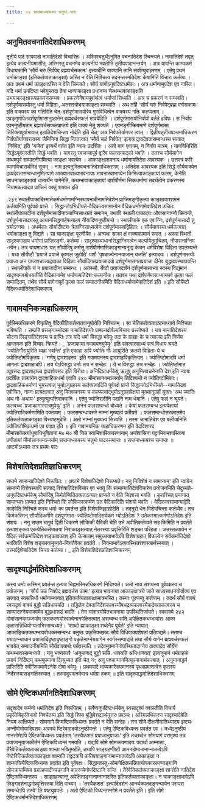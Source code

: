 ```yaml
---
title: ०४ सप्तमाध्यायस्य चतुर्थः पादः

---
```

## अनुमितवचनातिदेशाधिकरणम्
 तृतीये पादे सापवादो नामातिदेशो विचारितः । अश्मिश्चतुर्थेऽनुमित वचनातिदेश श्चिन्त्यते। नामातिदेशे तद्वत् इत्येव कल्पनीयमासीत्, अस्मिस्तु वचनमेव कल्पनीयं भवतीति तृतीयपादानन्तर्यम् । अत्र यावन्ति काम्यकर्म विधायकानि 'सौर्यं चरुं निर्वपेद् ब्रह्मवर्चसकामः' इत्यादीनि वाक्यानि तानि सर्वाण्युदाहरणम् । एतेषु प्रथमं धर्माकाङ्क्षा (इतिकर्तव्यताकाङ्क्षा) अस्ति न वेति निश्चित्य तदनन्तरमतिदेशः केषामिति विचारः कर्तव्यः । अतः प्रथमं धर्मा काङ्क्षाऽस्ति न वेति चिन्त्यते। सौर्य यागोऽनुपदिष्टधर्मकः । अत्र धर्माणामुपदेश एव नास्ति। यदि धर्मा उपदिष्टा भवेयुस्तदा तेषां भाव्याकाङ्क्षा प्रधानन्य चेत्थम्भावाकाङ्क्षति उभयाकाङ्क्षारूपप्रकरणसम्भवः । प्रकरणेनैषामपूर्वार्थत्वं धर्माणां सिध्यति । अत्र च प्रकरणं न सम्भवति। दर्शपूर्णमासयोस्तु धर्मा विहिताः, अतस्तत्रोभयाकाङ्क्षा सम्भवति । अथ तहिं 'सौर्यं चरुं निर्वपेद्ब्रह्म वर्चसकामः' इति वाक्यस्य का गतिरिति चेत्-दर्शपूर्णमासयोरेव गुणविधित्वेन वाक्यस्य गतिः कल्प्यताम् । एवङ्गुणोपेतदर्शपूर्णमासानुष्ठानेन ब्रह्मवर्चसफलं भावयेदिति । दर्शपूर्णमासयोनिर्वापो वर्तते हविषः। स निर्वाप एवमनुष्ठीयताम् ब्रह्मवर्चसफलप्राप्तये इति वाक्यं नेतुं शक्यते । एवमङ्गीक्रियमाणे दर्शपूर्णमासा तिरिक्तापूर्वाभावात् इहातिदेशचिन्तव नोदेति इति चेन्न; अत्र निर्वपतेर्यागपर त्वात् । द्वितीयतृतीयपञ्चमाधिकरण निर्वपतेर्यागपरत्वस्य जैमिनिना सिद्धा न्तितत्वात् 'सौर्य चळं निर्वपेत्' इत्यत्र द्रव्यदेवतासम्बन्धस्य सत्वात् 'निर्वपेत्' इति 'यजेत' इत्यर्थे वर्तत इति न्यायः प्रदर्शितः । अतो याग एवायम्, न निर्वाप मात्रम् । यागविधिरिति सिद्धेऽपूर्वमस्तीति सिद्धं भवति । यागस्तु स्वजन्यापूर्व द्वारैव फलसम्पादको भवति । ततश्च सौर्ययागेन कथमपूर्व सम्पादनीयमित्या काङ्क्षा भवत्येव । आकाङ्क्षाशमनाय धर्माणामतिदेश आवश्यकः । उत्तरत्र करि व्याणविचारार्थमिदं सूत्रम् । 
नाम इत्यनुमितवचनातिदेशाधिकरणम् । अतिदेश आवश्यक इति सिद्धे सौर्यवाक्येन द्रव्यदेवतासम्बन्धानुमितयागे आख्यातवाच्यभावनायाः भावनास्वाभाव्येन किमित्याकाङ्क्षायां फलम्, केनेति साधनाकाङ्क्षायां धात्वर्थेन यागेनेति, कथम्भावाकाङ्क्षायां दार्शपौर्णमा सिकधर्माणां तदर्थत्वेन प्रकरणस्य नियामकत्वादत्र प्राप्तिर्न वक्तुं शक्यत इति 

.२३९ स्थालीपाकादिस्मार्तकर्मधर्माणामग्निस्थापनादीनामतिदेशेन प्राप्तिमङ्गीकृत्या काङ्क्षायाश्शमनं कर्तव्यमिति पूर्वपक्षे प्राप्ते । 
सिद्धान्तोऽभिधीयते-वैदिकत्वसामान्येन वैदिकधर्माणामेवातिदेश उचितः स्थालीपाकादीनां दर्शपूर्णमासादीनाञ्चाग्निसाध्यत्वं समानम्, तथापि स्थाली पाकादयः औपासानाग्नौ क्रियन्ते, दर्शपूर्णमासादयस्तु आधानसिद्धगार्हपत्याहव नीयादिष्वनुष्ठीयन्ते । स्थालीपाके एक एवाग्निः, दर्शपूर्णमासादौ तु त्रयोऽग्नयः । अधर्मकाः सौर्यादीष्टयः त्रेताग्निसाध्यत्वेन दर्शपूर्णमासवद्विहिताः । सौर्ययागस्या धर्मकत्वात् धर्माकाङ्क्षा तु विद्यते । सा चाकाङ्क्षा पूरणीयैव । अन्यथा साका 
क्षं वाक्यमप्रमाणं स्यात् । अस्यां स्थितौ सादृश्यमादाय धर्माणां प्राप्तिरङ्गी. कर्तव्या। सादृश्यञ्चाधानसिद्धाग्निमत्वेन कल्पयितुमुचितम्, नौपासनाग्निम -त्वेन। तत्र चायमाधारः यत् सौर्यादिषु कर्मसु दार्शपौर्णमासिकाङ्गान्यनूद्य केचन धर्मविशेषा विहिता उपलभ्यन्ते । यथा सौर्येष्टौ 'प्रयाजे प्रयाजे कृष्णल जुहोति' पशौ 'पृषदाज्येनानयाजान् यजति' इत्यादयः । दर्शपूर्णमासयोः प्रयाजा अन याजाश्चाज्यद्रव्यका विहिताः सौर्यादिगतप्रयाजादयो दर्शपूर्णमासगतप्रयाजा दीनेव बुद्धावपस्थापयन्ति । स्थालीपाके च न प्रयाजादीनां सम्बन्धः । अतस्सौ. र्येष्टौ प्रयाजदर्शनं दर्शपूर्णमासाभ्यां स्वस्य विद्यमानं सादृश्यमवबोधयतीति वैदिकानामेव धर्माणामतिदेशः कल्पनीयः। ततश्च यथा दर्शपर्णमासाभ्यामपर्व कृत्वा फलं सम्पादितम्, तथैव सौर्य यागेनापूर्वं कृत्वा फलं सम्पादनीयमिति वैदिकधर्माणामेवातिदेशं इति ॥ 
इति सौर्येष्टौ वैदिकधर्मातिदेशाधिकरणम् 

## गावामयनिकत्र्यहाधिकरणम्
 पूर्वस्मिन्नधिकरणे विकृतिषु वैदिकीतिकर्तव्यतवानुष्ठेयेति निश्चितम् । सा चेतिकर्तव्यताऽष्टमाध्याये निश्चिता भविष्यति । सम्प्रति प्रसङ्गाच्चोदक नामातिदेशयोः प्राबल्यदोर्वल्यविचारः प्रस्तोष्यते । यत्र नामातिदेशस्य चोदना लिङ्गातिदेशस्य च प्राप्तिः तत्र यदि धर्मा विरुद्धा भवेयुः तदा के ग्राह्याः के च त्याज्या इति निर्णय आवश्यक इति विचारः क्रियते। 
_ 'प्रजाकामा गवामयनमुपेयुः' इति संवत्सरसाध्यं सत्रं विधाय श्रयते 'ज्योतिर्गौरायुरिति व्यहा भवन्ति' इति एकाहा अपि ज्योतिः गौः आयुरिति क्रतवो विहिताः ये च ज्योतिष्टोमविकृतयः। 'गणेषु द्वादशाहस्य' इति गवामयनस्य द्वादशाहविकृतित्वम् । ज्योतिष्टोमादपि धर्मा आगताः द्वादशाहादपि। तत्र येऽविरुद्धा धर्माः तत्र न सन्देहः । ये च विरुद्धाः तत्र सन्देहः । ज्योतिष्टोमात व्यूपसदः द्वादशाहाच्च द्वादशोपसद इति विरोधः। अनिदिष्टधर्मकेषु ऋतूषु अनुमितवचनेनाति देश इति न्यायः प्रदर्शितः तन्न्यायेन द्वादशाहिकधर्मा एवाति 
२४० 
मीमांसानयमञ्जर्याम् तिदिश्यन्ते न ज्यौतिष्टोमिकाः। द्वादशाहिकधर्माणां भूयस्त्वात् भूयोऽनुग्रहस्य कर्तव्यत्वादिति पूर्वपक्षे प्राप्ते 
सिद्धान्तोऽभिधीयते--नामातिदश एवोचितः, नाम्नः प्रत्यक्षत्वात् अनु मितवचनस्य च कल्प्यत्वाद्भूयोऽनुग्रहापेक्षया मुख्यानुग्रहों युक्तः 'अथ ज्यातिः अथ गौः अथायः' इत्युत्युत्पत्तिवाक्यानि । एतेषु ज्योतिरादीनि पदानि नाम धेयानि । एतेषु फलं न श्रूयते। फलवच्च 'प्रजाकामास्सत्रमुपेयुः' इति । अनेन फलसम्बन्धो बोध्यते । केषां फलसम्बन्ध इत्यपेक्षायां ज्योतिरादिकर्मणामिति वक्तव्यम् । फलसम्बन्धावसरे नाम्नां मुख्यत्वं प्रतीयते । फलसम्बन्धोत्तरकालमेव इतिकर्तव्यताकाङ्क्षा विस्पष्टमुदेति । अतो नाम्नां मुख्यत्वं सिध्यति । तस्मा न्नामातिदेश एव बलीयानिति ज्यौतिष्टोमिकधर्मा एव ग्राह्या इति ॥ 
इति गावामयनिक व्यहाधिकरणम इति वेदविशारद मीमांसाकेसर्याधुपाधिभूषितानां म० म० श्री चिन्न स्वामिशास्त्रिचरणानाम् अन्तेवासिना पट्टाभिरामशास्त्रिणा प्रणीतायां मीमांसानयमञ्जर्याम् सप्तमाध्यायस्य चतुर्थः पादस्समाप्तः 
॥ सप्तमाध्यायश्च समाप्तः ॥ 
अष्टमोऽध्यायः तत्र प्रथमः पादः 

## विशेषातिदेशप्रतिज्ञाधिकरणम्
 सप्तमे सामान्यातिदेशो निरूपितः । अष्टमे विशेषातिदेशो निरूप्यते। ननु निविशेषं न सामान्यम्' इति न्यायेन सामान्ये विशेषस्यापि सत्वाद् विशेषातिदेशविचार एव भवतु किं सामान्यातिदेशविचारेण प्रयोजनमिति चेदुच्यते-अनुपदिष्टधर्मकेषु सौर्यादिषु किमेतेष्वितितव्यताऽन्यतः प्राप्यते न वेति जिज्ञासा भवति । कुतश्चित् प्रमाणात् सामान्यतः प्राप्यत इति निश्चिते किं लौकिकात्कर्मण उत वैदिकादिति संशयो भवति । वैदिकत्वसामान्याद्वेदि कादेवेति निश्चिते कस्य धर्माः क्व प्रवर्तन्त इति विशेषजिज्ञासोदेति । तदनुरो धेन विशेषचिन्ता कर्तव्यैव। 
तत्र किमेकस्मिन् सौर्यादिकर्मणि दर्शपूर्णमास-ज्योतिष्टोमादिसर्वकर्म भ्योऽतिदेशः ? उतैकस्मात्कर्मणोऽतिदेश इति संशयः । ननु सप्तम चतुर्थ द्विती धिकरणे लौकिकी वैदिकी चेति उभे अपीतिकर्तव्यते सह किमिति न प्रवर्तते इत्याशङ्कय एकयेतिकर्तव्यतया निराकाङ्क्षत्वात् नेतरस्याः प्रवृत्तिरिति शङ्का परिहता। अतस्तन्न्यायेन न वैदिक सर्वकर्मातिदेश शङ्कावकाश इति चेत्सत्यम् समुच्चयाभावेऽपि विशेषाग्रहात् विकल्पेन सर्वकर्मातिदेशो भवत्विति विशेष शङ्कायामुच्यते-नियतैवैका प्रवर्तते । नियमाभावेऽव्यवस्थितश्शास्त्रार्थस्स्यात् । तस्माद्विशेषातिदेश चिन्ता कर्तव्या। 
_ इति विशेषातिदेशप्रतिज्ञाजिकरणम् 

## सादृश्यार्द्धर्मातिदेशाधिकरणम्
 कस्य धर्माः कस्मिन् प्रवर्तन्त इत्यत्र चिह्नमस्मिन्नधिकरणे निदिश्यते। अतो नात्र संशयस्य पूर्वपक्षस्य च प्रयोजनम् । 'सौर्य चळं निवपेद् ब्रह्मवर्चस कामः' इत्यत्र भावनाया आकाङ्क्षात्रये जाते साध्यसाधनयोर्वाक्य एव सत्त्वात् स्वसन्निधौ धर्मानाम्नानात् इतिकर्तव्यताकाक्षामात्रमस्ति। तस्याः पूरणन्तु कर्तव्यम् । तदर्थं सौर्य वाक्यं स्वसदृशं वाक्यं बुद्धौ सन्निधापयति । तद्धितेन देवतानिर्देशकत्वस्यौषधद्रव्यकत्वस्यैकदेवताकत्वस्य च साम्यादाग्नेयवाक्यमेव बुद्धाधारूढं भवति । तेन चांशत्रयोपेतभावनाया उपस्थितिर्जायते। स्ववाक्ये 
२४२ 
मोमांसानयमञ्जर्याम् फलकरणयोस्सत्वेनानपेक्षितत्वात् असम्बन्ध सति अपेक्षितकथम्भावांशः आका 
ङ्क्षासन्निधियोग्यताभिस्सम्बध्यते। 'शाब्दो ह्याकाङ्क्षा शब्देनैव पूर्यते' इति न्यायात् आकाङ्कितकथम्भावबोधकस्सन्बन्धः क्लुप्तः प्रकृतिवच्छब्दः सौर्य विधिवाक्यशेषतां प्रतिपद्यते। ततश्च यथाऽग्न्याधान प्रयाजादिदृष्टादृष्टाङ्गो पकृतेनाग्नेययागेन स्वर्गस्सम्पाद्यते तथा सौर्य यागेन ब्रह्मवर्चसफलं भावयेत् सम्पादनीयमिति सौर्यवाक्यार्थः पर्यवस्यति । तदेवमुपमानेनोपस्थितादाग्नेय वाक्यादेव सौर्येण कथम्भावस्सम्बध्यते । ननु भाष्यकारैः 'अनुमानाद् बुद्धौ सन्नि. धापयति अभिधानवत्' इत्यनुमानं धर्मग्राहकं प्रमाणं निर्दिष्टम् कथमुपमाना दित्युच्यत इति चेत् नः; अनु पश्चान्मानमित्युपमानार्थकत्वात् । अनुमानाद्धर्म प्राप्तिरिति स्वीक्रियमाणेऽनेके दोषा भवेयुः । प्रथमपादे भाष्यकारैरुपमानस्य पृथक्प्रमाणत्वेन कृतस्य निर्देशस्यासङ्गतिस्स्यात् । तस्मादुपमानमेवात्र धर्मग्रा हकम् ॥ 
इति सादृश्याद्धर्मातिदेशाधिकरणम् 

## सोमे ऐष्टिकधर्मानतिदेशाधिकरणम्
 सदृशादेव कर्मणो धर्मातिदेश इति निरूपितम् । सर्वेष्वनुपदिष्टधर्मकेषु स्वसादृश्यं क्वास्तीति विचार्य प्रकृतिविकृतिभावो निश्चेतव्य इति सिद्धे शिष्य बुद्धिवेशद्यार्थमुत्तरः प्रपञ्चः। अस्मिन्नधिकरण सादृश्यादेवेति नियम आक्षिप्यते। सोमयागे किमष्टिकविध्यन्तः प्रवर्तते न वेति सन्देहः। 
तत्र सोमे दीक्षणीयातिथ्यादय इष्टयः अग्नीषोमोयादिपशवः अवमथे ष्टिरेवमादयोऽनुष्ठीयन्ते । एतेषु ऐष्टिकविध्यन्तः प्रवर्तत एव । मध्येऽनुष्ठीय मानसोमेऽपि ऐष्टिकविध्यन्तः प्रवर्तताम् 'तस्यैकशतं प्रयाजानुयाजाः' इति तच्छब्देन सोमयागं परामृश्य तत्र प्रयाजानूयाजकीर्तनं ऐष्टिकविध्यन्तं गमयति । यद्यपि सोमे सोमक्रयणादयः पदार्था आम्नाताः, तैरैवेतिकर्तव्यताकाङ्क्षा शान्ता भवितुमर्हति, तथापि साङ्ग्रहणीष्टौ आमनहोमानामाम्नातत्वेऽपि नेष्टेरितिकर्तव्यताकाङ्क्षा शाम्यति तद्वदत्रापि कतिपयाङ्गानामाम्नातत्वेऽपि आकाङ्क्षा न शाम्यतीत्यैष्टिकविध्यन्तः प्रवर्तत इति पूर्वपक्षः। 
सिद्धान्तस्तु-सोमापेक्षितसन्निपत्योपकारकाण्यङ्गानि सोमक्रयाभिषव ग्रहग्रहणादीन्यङ्गानि कात्स्न्येनोपदिष्टानि सन्ति । तैरेवेतिकर्तव्यताकाङ्क्षा शान्तेति नातिदेश ऐष्टिकविध्यन्तस्य । साङ्ग्रहण्यान्तु अपेक्षिताङ्गानाम्नानादस्ति इतिकर्तव्यताकाङ्क्षा। न चाकाङ्क्षाभावेऽवि लिङ्गदर्शनाद्धर्मप्रवृत्तिस्स्या दिति वाच्यम् । 'तस्यैकशत' इत्यादिदर्शनं आनर्थक्यतदङ्गन्यायेन परम्परा सम्बन्धेऽपि तस्ये' ति षष्ट्युपपत्तेः । अतो ऐष्टिको विध्यन्तस्सोमे न प्रवर्तते इति। 
इति सोमे ऐष्टिकधर्मानतिदेशाधिकरणम् 